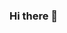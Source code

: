 ### Hi there 👋

<!--
**PragyaJoshi18/PragyaJoshi18** is a ✨ _special_ ✨ repository because its `README.md` (this file) appears on your GitHub profile.

<b>Background</b>
📚 I have a strong background in data science, with experience in machine learning and artificial intelligence. I have written research papers and love discussing topics related to ML and AI.

🎥 I also run a YouTube channel where I share videos to help people understand and keep up with the latest advancements in AI and ML.

💻 Currently, I am building a website that will serve as a valuable resource for data science enthusiasts, providing tutorials, articles, and resources on various topics in the field.

Repository Contents
📂 This repository contains code examples, tutorials, and other resources that complement the content on my YouTube channel and website. It serves as a central hub for accessing the materials mentioned in my videos and articles.

🔄 I regularly update the repository with new code samples, notebooks, and project templates, making it a valuable resource for anyone interested in data science and machine learning.

Get Started
🔍 To get started, simply explore the repository and check out the different folders and files. Feel free to clone or download any code samples that catch your interest.

💡 If you have any questions, suggestions, or feedback, please don't hesitate to reach out to me. I'd love to hear from you!

🌟 Thank you for visiting my GitHub repository! Happy coding! 🚀
